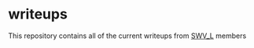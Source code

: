 # writeups
This repository contains all of the current writeups from [SWV_L](https://swvl.red) members
